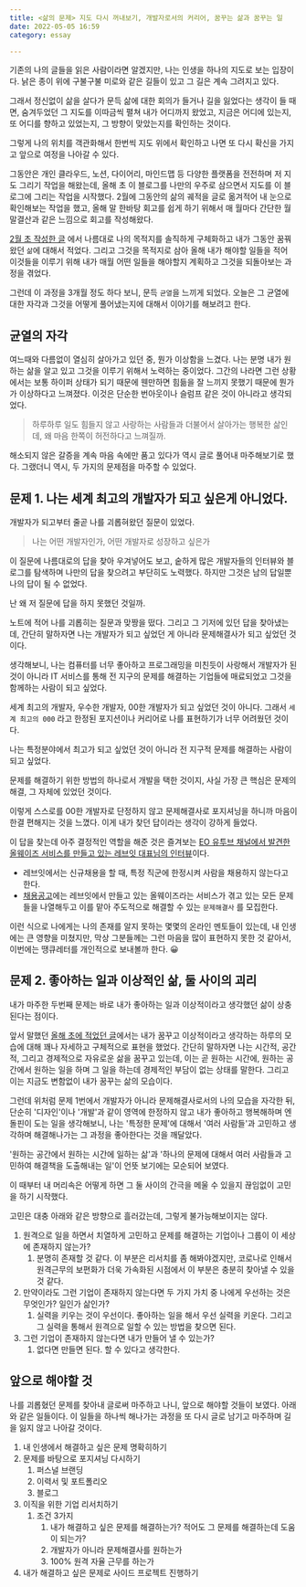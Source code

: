 ```yaml
---
title: <삶의 문제> 지도 다시 꺼내보기, 개발자로서의 커리어, 꿈꾸는 삶과 꿈꾸는 일
date: 2022-05-05 16:59
category: essay

---
```


기존의 나의 글들을 읽은 사람이라면 알겠지만, 나는 인생을 하나의 지도로 보는 입장이다. 낡은 종이 위에 구불구불 미로와 같은 길들이 있고 그 길은 계속 그려지고 있다. 

그래서 정신없이 삶을 살다가 문득 삶에 대한 회의가 들거나 길을 잃었다는 생각이 들 때면, 숨겨두었던 그 지도를 이따금씩 펼쳐 내가 어디까지 왔었고, 지금은 어디에 있는지, 또 어디를 향하고 있었는지, 그 방향이 맞았는지를 확인하는 것이다. 

그렇게 나의 위치를 객관화해서 한번씩 지도 위에서 확인하고 나면 또 다시 확신을 가지고 앞으로 여정을 나아갈 수 있다. 

그동안은 개인 클라우드, 노션, 다이어리, 마인드맵 등 다양한 플랫폼을 전전하며 저 지도 그리기 작업을 해왔는데, 올해 초 이 블로그를 나만의 우주로 삼으면서 지도를 이 블로그에 그리는 작업을 시작했다. 2월에 그동안의 삶의 궤적을 글로 옮겨적어 내 눈으로 확인해보는 작업을 했고, 올해 말 한바탕 회고를 쉽게 하기 위해서 매 월마다 간단한 월말결산과 같은 느낌으로 회고를 작성해왔다. 

[2월 초 작성한 글](https://blog.mhson.world/2022/01/23/essays/essay-flashmap-2022/) 에서 나름대로 나의 목적지를 솔직하게 구체화하고 내가 그동안 꿈꿔왔던 `삶`에 대해서 적었다. 그리고 그것을 목적지로 삼아 올해 내가 해야할 일들을 적어 이것들을 이루기 위해 내가 매월 어떤 일들을 해야할지 계획하고 그것을 되돌아보는 과정을 겪었다. 

그런데 이 과정을 3개월 정도 하다 보니, 문득 `균열`을 느끼게 되었다. 오늘은 그 균열에 대한 자각과 그것을 어떻게 풀어냈는지에 대해서 이야기를 해보려고 한다. 


## 균열의 자각
여느때와 다름없이 열심히 살아가고 있던 중, 뭔가 이상함을 느겼다. 나는 분명 내가 원하는 삶을 알고 있고 그것을 이루기 위해서 노력하는 중이었다. 그간의 나라면 그런 상황에서는 보통 하이퍼 상태가 되기 때문에 웬만하면 힘듦을 잘 느끼지 못했기 때문에 뭔가가 이상하다고 느껴졌다. 이것은 단순한 번아웃이나 슬럼프 같은 것이 아니라고 생각되었다. 

> 하루하루 일도 힘들지 않고 사랑하는 사람들과 더불어서 살아가는 행복한 삶인데, 왜 마음 한쪽이 허전하다고 느껴질까. 

해소되지 않은 갈증을 계속 마음 속에만 품고 있다가 역시 글로 풀어내 마주해보기로 했다. 그랬더니 역시, 두 가지의 문제점을 마주할 수 있었다. 


## 문제 1. 나는 세계 최고의 개발자가 되고 싶은게 아니었다. 

개발자가 되고부터 줄곧 나를 괴롭혀왔던 질문이 있었다. 

> 나는 어떤 개발자인가, 어떤 개발자로 성장하고 싶은가

이 질문에 나름대로의 답을 찾아 우겨넣어도 보고, 숱하게 많은 개발자들의 인터뷰와 블로그를 탐색하며 나만의 답을 찾으려고 부단히도 노력했다. 하지만 그것은 남의 답일뿐 나의 답이 될 수 없었다. 

난 왜 저 질문에 답을 하지 못했던 것일까. 

노트에 적어 나를 괴롭히는 질문과 맞짱을 떴다. 그리고 그 기저에 있던 답을 찾아냈는데, 간단히 말하자면 나는 개발자가 되고 싶었던 게 아니라 문제해결사가 되고 싶었던 것이다. 

생각해보니, 나는 컴퓨터를 너무 좋아하고 프로그래밍을 미친듯이 사랑해서 개발자가 된 것이 아니라 IT 서비스를 통해 전 지구의 문제를 해결하는 기업들에 매료되었고 그것을 함께하는 사람이 되고 싶었다. 

세계 최고의 개발자, 우수한 개발자, 00한 개발자가 되고 싶었던 것이 아니다. 그래서  `세계 최고의 000` 라고 한정된 포지션이나 커리어로 나를 표현하기가 너무 어려웠던 것이다. 

나는 특정분야에서 최고가 되고 싶었던 것이 아니라 전 지구적 문제를 해결하는 사람이 되고 싶었다. 

문제를 해결하기 위한 방법의 하나로서 개발을 택한 것이지, 사실 가장 큰 핵심은 문제의 해결, 그 자체에 있었던 것이다. 

이렇게 스스로를 00한 개발자로 단정하지 않고 문제해결사로 포지셔닝을 하니까 마음이 한결 편해지는 것을 느꼈다. 이게 내가 찾던 답이라는 생각이 강하게 들었다. 

이 답을 찾는데 아주 결정적인 역할을 해준 것은 즐겨보는 [EO 유투브 채널에서 발견한 올웨이즈 서비스를 만들고 있는 레브잇 대표님의 인터뷰](https://youtu.be/L2sNAQYLNbA)이다. 
- 레브잇에서는 신규채용을 할 때, 특정 직군에 한정시켜 사람을 채용하지 않는다고 한다. 
- [채용공고](https://team.alwayz.co/)에는 레브잇에서 만들고 있는 올웨이즈라는 서비스가 겪고 있는 모든 문제들을 나열해두고 이를 맡아 주도적으로 해결할 수 있는 `문제해결사` 를 모집한다. 

이런 식으로 나에게는 나의 존재를 알지 못하는 몇몇의 온라인 멘토들이 있는데, 내 인생에는 큰 영향을 미쳤지만, 막상 그분들께는 그런 마음을 많이 표현하지 못한 것 같아서, 이번에는 땡큐레터를 개인적으로 보내볼까 한다. 😀


## 문제 2. 좋아하는 일과 이상적인 삶, 둘 사이의 괴리

내가 마주한 두번째 문제는 바로 내가 좋아하는 일과 이상적이라고 생각했던 삶이 상충된다는 점이다. 

앞서 말했던 [올해 초에 적었던 글](https://blog.mhson.world/2022/01/23/essays/essay-flashmap-2022/#%EB%AA%A9%EC%A0%81%EC%A7%80)에서는 내가 꿈꾸고 이상적이라고 생각하는 하루의 모습에 대해 꽤나 자세하고 구체적으로 표현을 했었다. 간단히 말하자면 나는 시간적, 공간적, 그리고 경제적으로 자유로운 삶을 꿈꾸고 있는데, 이는 곧 원하는 시간에, 원하는 공간에서 원하는 일을 하며 그 일을 하는데 경제적인 부담이 없는 상태를 말한다. 그리고 이는 지금도 변함없이 내가 꿈꾸는 삶의 모습이다. 

그런데 위처럼 문제 1번에서 개발자가 아니라 문제해결사로서의 나의 모습을 자각한 뒤, 단순히 '디자인'이나 '개발'과 같이 영역에 한정하지 않고 내가 좋아하고 행복해하며 엔돌핀이 도는 일을 생각해보니, 나는 '특정한 문제'에 대해서 '여러 사람들'과 고민하고 생각하며 해결해나가는 그 과정을 좋아한다는 것을 깨달았다. 

'원하는 공간에서 원하는 시간에 일하는 삶'과 '하나의 문제에 대해서 여러 사람들과 고민하여 해결책을 도출해내는 일'이 언뜻 보기에는 모순되어 보였다. 

이 때부터 내 머리속은 어떻게 하면 그 둘 사이의 간극을 메울 수 있을지 끊임없이 고민을 하기 시작했다. 

고민은 대충 아래와 같은 방향으로 흘러갔는데, 그렇게 불가능해보이지는 않다. 

1. 원격으로 일을 하면서 치열하게 고민하고 문제를 해결하는 기업이나 그룹이 이 세상에 존재하지 않는가?
	1. 분명히 존재할 것 같다. 이 부분은 리서치를 좀 해봐야겠지만, 코로나로 인해서 원격근무의 보편화가 더욱 가속화된 시점에서 이 부분은 충분히 찾아낼 수 있을 것 같다. 
2. 만약이라도 그런 기업이 존재하지 않는다면 두 가지 가치 중 나에게 우선하는 것은 무엇인가? 일인가 삶인가?
	1. 실력을 키우는 것이 우선이다. 좋아하는 일을 해서 우선 실력을 키운다. 그리고 그 실력을 통해서 원격으로 일할 수 있는 방법을 찾으면 된다. 
3. 그런 기업이 존재하지 않는다면 내가 만들어 낼 수 있는가?
	1. 없다면 만들면 된다. 할 수 있다고 생각한다. 


## 앞으로 해야할 것
나를 괴롭혔던 문제를 찾아내 글로써 마주하고 나니, 앞으로 해야할 것들이 보였다. 아래와 같은 일들이다. 이 일들을 하나씩 해나가는 과정을 또 다시 글로 남기고 마주하며 길을 잃지 않고 나아갈 것이다. 

1. 내 인생에서 해결하고 싶은 문제 명확히하기
2. 문제를 바탕으로 포지셔닝 다시하기
	1. 퍼스널 브랜딩
	2. 이력서 및 포트폴리오
	3. 블로그
3. 이직을 위한 기업 리서치하기
	1. 조건 3가지
		1. 내가 해결하고 싶은 문제를 해결하는가? 적어도 그 문제를 해결하는데 도움이 되는가?
		2. 개발자가 아니라 문제해결사를 원하는가 
		3. 100% 원격 자율 근무를 하는가
4. 내가 해결하고 싶은 문제로 사이드 프로젝트 진행하기
